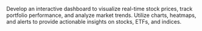 Develop an interactive dashboard to visualize real-time stock prices, track portfolio performance, and analyze market trends. Utilize charts, heatmaps, and alerts to provide actionable insights on stocks, ETFs, and indices.